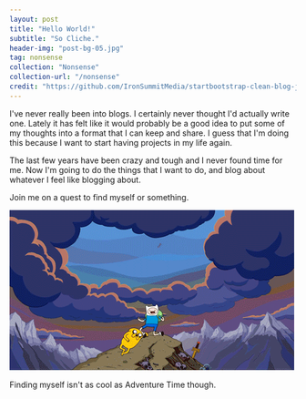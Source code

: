 ```yaml
---
layout: post
title: "Hello World!"
subtitle: "So Cliche."
header-img: "post-bg-05.jpg"
tag: nonsense
collection: "Nonsense"
collection-url: "/nonsense"
credit: "https://github.com/IronSummitMedia/startbootstrap-clean-blog-jekyll/tree/gh-pages/img"
---
```


I've never really been into blogs. I certainly never thought I'd actually write one. Lately it has felt like it would probably be a good idea to put some of my thoughts into a format that I can keep and share. I guess that I'm doing this because I want to start having projects in my life again.

The last few years have been crazy and tough and I never found time for me. Now I'm going to do the things that I want to do, and blog about whatever I feel like blogging about. 

Join me on a quest to find myself or something.

<div class="img-center">
	<img src="/img/2014-nov-posts/adventure.gif" title="Come on grab your friends!">
	<p class="under-img-text">Finding myself isn't as cool as Adventure Time though.<p>
</div>

